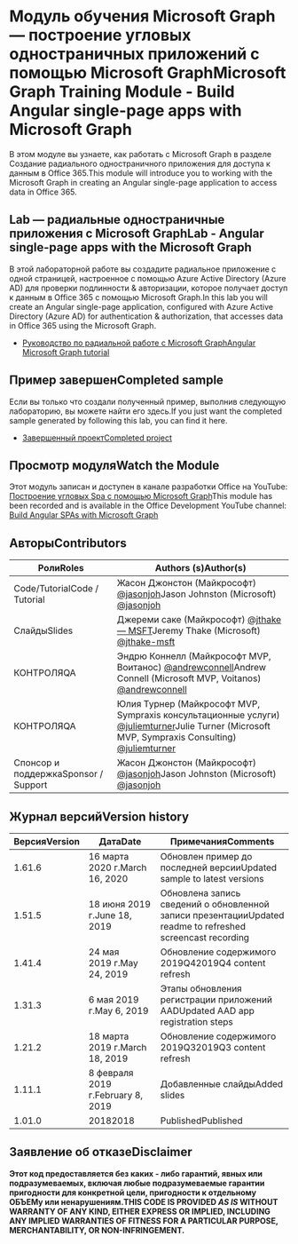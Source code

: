# <a name="microsoft-graph-training-module---build-angular-single-page-apps-with-microsoft-graph"></a><span data-ttu-id="597cb-101">Модуль обучения Microsoft Graph — построение угловых одностраничных приложений с помощью Microsoft Graph</span><span class="sxs-lookup"><span data-stu-id="597cb-101">Microsoft Graph Training Module - Build Angular single-page apps with Microsoft Graph</span></span>

<span data-ttu-id="597cb-102">В этом модуле вы узнаете, как работать с Microsoft Graph в разделе Создание радиального одностраничного приложения для доступа к данным в Office 365.</span><span class="sxs-lookup"><span data-stu-id="597cb-102">This module will introduce you to working with the Microsoft Graph in creating an Angular single-page application to access data in Office 365.</span></span>

## <a name="lab---angular-single-page-apps-with-the-microsoft-graph"></a><span data-ttu-id="597cb-103">Lab — радиальные одностраничные приложения с Microsoft Graph</span><span class="sxs-lookup"><span data-stu-id="597cb-103">Lab - Angular single-page apps with the Microsoft Graph</span></span>

<span data-ttu-id="597cb-104">В этой лабораторной работе вы создадите радиальное приложение с одной страницей, настроенное с помощью Azure Active Directory (Azure AD) для проверки подлинности & авторизации, которое получает доступ к данным в Office 365 с помощью Microsoft Graph.</span><span class="sxs-lookup"><span data-stu-id="597cb-104">In this lab you will create an Angular single-page application, configured with Azure Active Directory (Azure AD) for authentication & authorization, that accesses data in Office 365 using the Microsoft Graph.</span></span>

- [<span data-ttu-id="597cb-105">Руководство по радиальной работе с Microsoft Graph</span><span class="sxs-lookup"><span data-stu-id="597cb-105">Angular Microsoft Graph tutorial</span></span>](https://docs.microsoft.com/graph/tutorials/angular)

## <a name="completed-sample"></a><span data-ttu-id="597cb-106">Пример завершен</span><span class="sxs-lookup"><span data-stu-id="597cb-106">Completed sample</span></span>

<span data-ttu-id="597cb-107">Если вы только что создали полученный пример, выполнив следующую лабораторию, вы можете найти его здесь.</span><span class="sxs-lookup"><span data-stu-id="597cb-107">If you just want the completed sample generated by following this lab, you can find it here.</span></span>

- [<span data-ttu-id="597cb-108">Завершенный проект</span><span class="sxs-lookup"><span data-stu-id="597cb-108">Completed project</span></span>](demo)

## <a name="watch-the-module"></a><span data-ttu-id="597cb-109">Просмотр модуля</span><span class="sxs-lookup"><span data-stu-id="597cb-109">Watch the Module</span></span>

<span data-ttu-id="597cb-110">Этот модуль записан и доступен в канале разработки Office на YouTube: [Построение угловых Spa с помощью Microsoft Graph](https://youtu.be/KUPRTTOUzz8)</span><span class="sxs-lookup"><span data-stu-id="597cb-110">This module has been recorded and is available in the Office Development YouTube channel: [Build Angular SPAs with Microsoft Graph](https://youtu.be/KUPRTTOUzz8)</span></span>

## <a name="contributors"></a><span data-ttu-id="597cb-111">Авторы</span><span class="sxs-lookup"><span data-stu-id="597cb-111">Contributors</span></span>

|       <span data-ttu-id="597cb-112">Роли</span><span class="sxs-lookup"><span data-stu-id="597cb-112">Roles</span></span>       |                                           <span data-ttu-id="597cb-113">Authors (s)</span><span class="sxs-lookup"><span data-stu-id="597cb-113">Author(s)</span></span>                                           |
| ----------------- | --------------------------------------------------------------------------------------------- |
| <span data-ttu-id="597cb-114">Code/Tutorial</span><span class="sxs-lookup"><span data-stu-id="597cb-114">Code / Tutorial</span></span>   | <span data-ttu-id="597cb-115">Жасон Джонстон (Майкрософт) [@jasonjoh](//github.com/jasonjoh)</span><span class="sxs-lookup"><span data-stu-id="597cb-115">Jason Johnston (Microsoft) [@jasonjoh](//github.com/jasonjoh)</span></span>                                 |
| <span data-ttu-id="597cb-116">Слайды</span><span class="sxs-lookup"><span data-stu-id="597cb-116">Slides</span></span>            | <span data-ttu-id="597cb-117">Джереми саке (Майкрософт) [@jthake — MSFT](//github.com/jthake-msft)</span><span class="sxs-lookup"><span data-stu-id="597cb-117">Jeremy Thake (Microsoft) [@jthake-msft](//github.com/jthake-msft)</span></span>                             |
| <span data-ttu-id="597cb-118">КОНТРОЛЯ</span><span class="sxs-lookup"><span data-stu-id="597cb-118">QA</span></span>                | <span data-ttu-id="597cb-119">Эндрю Коннелл (Майкрософт MVP, Воитанос) [@andrewconnell](//github.com/andrewconnell)</span><span class="sxs-lookup"><span data-stu-id="597cb-119">Andrew Connell (Microsoft MVP, Voitanos) [@andrewconnell](//github.com/andrewconnell)</span></span>         |
| <span data-ttu-id="597cb-120">КОНТРОЛЯ</span><span class="sxs-lookup"><span data-stu-id="597cb-120">QA</span></span>                | <span data-ttu-id="597cb-121">Юлия Турнер (Майкрософт MVP, Sympraxis консультационные услуги) [@juliemturner](//github.com/juliemturner)</span><span class="sxs-lookup"><span data-stu-id="597cb-121">Julie Turner (Microsoft MVP, Sympraxis Consulting) [@juliemturner](//github.com/juliemturner)</span></span> |
| <span data-ttu-id="597cb-122">Спонсор и поддержка</span><span class="sxs-lookup"><span data-stu-id="597cb-122">Sponsor / Support</span></span> | <span data-ttu-id="597cb-123">Жасон Джонстон (Майкрософт) [@jasonjoh](//github.com/jasonjoh)</span><span class="sxs-lookup"><span data-stu-id="597cb-123">Jason Johnston (Microsoft) [@jasonjoh](//github.com/jasonjoh)</span></span>                                 |

## <a name="version-history"></a><span data-ttu-id="597cb-124">Журнал версий</span><span class="sxs-lookup"><span data-stu-id="597cb-124">Version history</span></span>

| <span data-ttu-id="597cb-125">Версия</span><span class="sxs-lookup"><span data-stu-id="597cb-125">Version</span></span> |       <span data-ttu-id="597cb-126">Дата</span><span class="sxs-lookup"><span data-stu-id="597cb-126">Date</span></span>       |                     <span data-ttu-id="597cb-127">Примечания</span><span class="sxs-lookup"><span data-stu-id="597cb-127">Comments</span></span>                     |
| ------- | ---------------- | ------------------------------------------------ |
| <span data-ttu-id="597cb-128">1.6</span><span class="sxs-lookup"><span data-stu-id="597cb-128">1.6</span></span>     | <span data-ttu-id="597cb-129">16 марта 2020 г.</span><span class="sxs-lookup"><span data-stu-id="597cb-129">March 16, 2020</span></span>   | <span data-ttu-id="597cb-130">Обновлен пример до последней версии</span><span class="sxs-lookup"><span data-stu-id="597cb-130">Updated sample to latest versions</span></span>                |
| <span data-ttu-id="597cb-131">1.5</span><span class="sxs-lookup"><span data-stu-id="597cb-131">1.5</span></span>     | <span data-ttu-id="597cb-132">18 июня 2019 г.</span><span class="sxs-lookup"><span data-stu-id="597cb-132">June 18, 2019</span></span>    | <span data-ttu-id="597cb-133">Обновлена запись сведений о обновленной записи презентации</span><span class="sxs-lookup"><span data-stu-id="597cb-133">Updated readme to refreshed screencast recording</span></span> |
| <span data-ttu-id="597cb-134">1.4</span><span class="sxs-lookup"><span data-stu-id="597cb-134">1.4</span></span>     | <span data-ttu-id="597cb-135">24 мая 2019 г.</span><span class="sxs-lookup"><span data-stu-id="597cb-135">May 24, 2019</span></span>     | <span data-ttu-id="597cb-136">Обновление содержимого 2019Q4</span><span class="sxs-lookup"><span data-stu-id="597cb-136">2019Q4 content refresh</span></span>                           |
| <span data-ttu-id="597cb-137">1.3</span><span class="sxs-lookup"><span data-stu-id="597cb-137">1.3</span></span>     | <span data-ttu-id="597cb-138">6 мая 2019 г.</span><span class="sxs-lookup"><span data-stu-id="597cb-138">May 6, 2019</span></span>      | <span data-ttu-id="597cb-139">Этапы обновления регистрации приложений AAD</span><span class="sxs-lookup"><span data-stu-id="597cb-139">Updated AAD app registration steps</span></span>               |
| <span data-ttu-id="597cb-140">1.2</span><span class="sxs-lookup"><span data-stu-id="597cb-140">1.2</span></span>     | <span data-ttu-id="597cb-141">18 марта 2019 г.</span><span class="sxs-lookup"><span data-stu-id="597cb-141">March 18, 2019</span></span>   | <span data-ttu-id="597cb-142">Обновление содержимого 2019Q3</span><span class="sxs-lookup"><span data-stu-id="597cb-142">2019Q3 content refresh</span></span>                           |
| <span data-ttu-id="597cb-143">1.1</span><span class="sxs-lookup"><span data-stu-id="597cb-143">1.1</span></span>     | <span data-ttu-id="597cb-144">8 февраля 2019 г.</span><span class="sxs-lookup"><span data-stu-id="597cb-144">February 8, 2019</span></span> | <span data-ttu-id="597cb-145">Добавленные слайды</span><span class="sxs-lookup"><span data-stu-id="597cb-145">Added slides</span></span>                                     |
| <span data-ttu-id="597cb-146">1.0</span><span class="sxs-lookup"><span data-stu-id="597cb-146">1.0</span></span>     | <span data-ttu-id="597cb-147">2018</span><span class="sxs-lookup"><span data-stu-id="597cb-147">2018</span></span>             | <span data-ttu-id="597cb-148">Published</span><span class="sxs-lookup"><span data-stu-id="597cb-148">Published</span></span>                                        |

## <a name="disclaimer"></a><span data-ttu-id="597cb-149">Заявление об отказе</span><span class="sxs-lookup"><span data-stu-id="597cb-149">Disclaimer</span></span>

<span data-ttu-id="597cb-150">**Этот код предоставляется без каких *-* либо гарантий, явных или подразумеваемых, включая любые подразумеваемые гарантии пригодности для конкретной цели, пригодности к отдельному ОБЪЕМу или ненарушениям.**</span><span class="sxs-lookup"><span data-stu-id="597cb-150">**THIS CODE IS PROVIDED *AS IS* WITHOUT WARRANTY OF ANY KIND, EITHER EXPRESS OR IMPLIED, INCLUDING ANY IMPLIED WARRANTIES OF FITNESS FOR A PARTICULAR PURPOSE, MERCHANTABILITY, OR NON-INFRINGEMENT.**</span></span>
